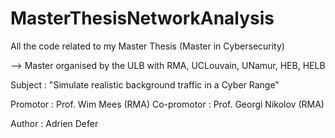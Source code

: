 # MasterThesisNetworkAnalysis
All the code related to my Master Thesis (Master in Cybersecurity)

--> Master organised by the ULB with RMA, UCLouvain, UNamur, HEB, HELB

Subject : "Simulate realistic background traffic in a Cyber Range"

Promotor : Prof. Wim Mees (RMA)
Co-promotor : Prof. Georgi Nikolov (RMA)

Author : Adrien Defer
